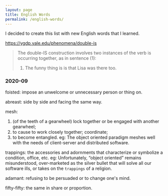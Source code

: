 ```yaml
---
layout: page
title: English Words
permalink: /english-words/
---
```


I decided to create this list with new English words that I learned.

https://ygdp.yale.edu/phenomena/double-is

>The double-IS construction involves two instances of the verb is occurring together, as in sentence (1):
>
>1) The funny thing is is that Lisa was there too.

### 2020-09

foisted: impose an unwelcome or unnecessary person or thing on.

abreast: side by side and facing the same way.

mesh:
  1. (of the teeth of a gearwheel) lock together or be engaged with another gearwheel;
  2. to cause to work closely together; coordinate;
  3. to become entangled.
eg: The object oriented paradigm meshes well with the needs of client-server and distributed software.

trappings: the accessories and adornments that characterize or symbolize a condition, office, etc.
eg: Unfortunately, “object oriented” remains misunderstood, over-marketed as the silver bullet that will solve all our software ills, or takes on the `trappings` of a religion.

adamant: refusing to be persuaded or to change one's mind.

fifty-fifty: the same in share or proportion.

